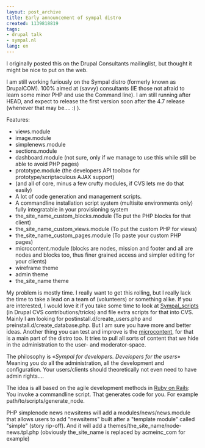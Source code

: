 ```yaml
---
layout: post_archive
title: Early announcement of sympal distro
created: 1139818819
tags:
- drupal talk
- sympal.nl
lang: en
---
```

I originally posted this on the Drupal Consultants mailinglist, but thought it might be nice to put on the web.

I am still working furiously on the Sympal distro (formerly known as DrupalCOM). 100% aimed at (savvy) consultants (IE those not afraid to learn some minor PHP and use the Command line). I am still running after HEAD, and expect to release the first version soon after the 4.7 release (whenever that may be.... :) ).<!--break-->

Features:
<ul>
<li>views.module</li>
<li>image.module</li>
<li>simplenews.module</li>
<li>sections.module</li>
<li>dashboard.module (not sure, only if we manage to use this while still be able to avoid PHP pages)</li>
<li>prototype.module (the developers API toolbox for prototype/scriptaculous AJAX support)</li>
<li>(and all of core, minus a few crufty modules, if CVS lets me do that easily)
<li>A lot of code generation and management scripts. </li>
<li>A commandline installation script system (multisite environments only) fully integratable in your provisioning system</li>
<li>the_site_name_custom_blocks.module (To put the PHP blocks for that client)</li>
<li>the_site_name_custom_views.module (To put the custom PHP for views)</li>
<li>the_site_name_custom_pages.module (To paste your custom PHP pages)</li>
<li>microcontent.module (blocks are nodes, mission and footer and all are nodes and blocks too, thus finer grained access and simpler editing for your clients)</li>
<li>wireframe theme</li>
<li>admin theme</li>
<li>the_site_name theme</li>
</ul>
My problem is mostly time. I really want to get this rolling, but I really lack the time to take a lead on a team of (volunteers) or something alike. If you are interested, I would love it if you take some time to look at <a href="http://drupal.org/project/sympal_scripts">Sympal_scripts</a> (in Drupal CVS contributions/tricks) and file extra scripts for that into CVS. Mainly I am looking for postinstall.d/create_users.php and preinstall.d/create_database.php. But I am sure you have more and better ideas. Another thing you can test and improve is the <a href="http://drupal.org/node/43839">microcontent</a>, for that is a main part of the distro too. It tries to pull all sorts of content that we hide in the administration to the user-  and moderator-space.

The philosophy is «<em>Sympal for developers. Developers for the users</em>» Meaning you do all the administration, all the development and configuration. Your users/clients should theoretically not even need to have admin rights....

The idea is all based on the agile development methods in <a href="http://www.rubyonrails.org/">Ruby on Rails</a>: You invoke a commandline script. That generates code for you. For example
path/to/scripts/generate_node.

PHP simplenode news newsitems will add a 
modules/news/news.module that allows users to add "newsitems" built after a "template module" called "simple" (story rip-off). And it will add a themes/the_site_name/node-news.tpl.php
(obviously the_site_name is replaced by acmeinc_com for example)
